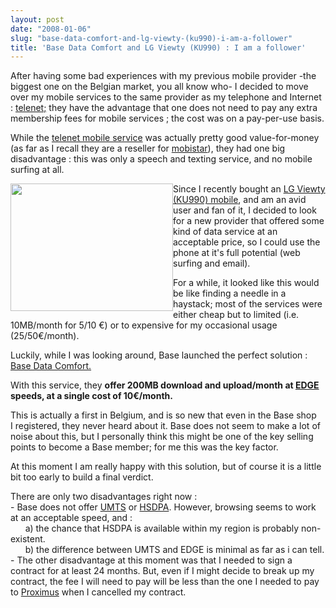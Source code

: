 ```yaml
---
layout: post
date: "2008-01-06"
slug: "base-data-comfort-and-lg-viewty-(ku990)-i-am-a-follower"
title: 'Base Data Comfort and LG Viewty (KU990) : I am a follower'
---
```


<p>
After having some&nbsp;bad experiences&nbsp;with my previous mobile provider -the biggest one on the Belgian market, you all know who- I decided to move over my mobile services to the same provider as my telephone and Internet : <a href="https://www.telenet.be">telenet;</a> they have the advantage that one does not need to pay any extra membership fees for mobile services ; the cost was on a pay-per-use basis. 
</p>
<p>
While the <a href="https://telenet.be/314/0/1/en/residential/mobile-telephony/telenet-mobile.html">telenet mobile service</a> was actually pretty good value-for-money (as far as I recall they are a reseller for <a href="https://www.mobistar.be">mobistar</a>), they had one big disadvantage : this was only a speech and texting service, and no mobile surfing at all. 
</p>
<p>
<img style="float: left; width: 260px; height: 204px" src="/blog/content/binary/lg-2dviewty.jpg" border="0" alt="" width="260" height="204" />Since I recently bought an <a href="https://en.wikipedia.org/wiki/Viewty">LG Viewty (KU990) mobile</a>, and am an avid user and fan of it, I decided to look for a new provider that offered some kind of data service at an acceptable price, so I could use the phone at it&#39;s full potential (web surfing and email). 
</p>
<p>
For a while, it looked like this would be like finding a needle in a haystack; most of the services were either cheap but to limited (i.e. 10MB/month for 5/10 &euro;) or to expensive for my occasional usage (25/50&euro;/month). 
</p>
<p>
Luckily, while I was looking around, Base launched the perfect solution : <a href="https://www.base.be/BASE/en/Home/Private/BASE_Data_Services/BASE_Data/Tariffs/page.aspx/3184">Base Data Comfort.</a> 
</p>
<p>
With this service, they <strong>offer 200MB download and upload/month at </strong><a href="https://en.wikipedia.org/wiki/Enhanced_Data_Rates_for_GSM_Evolution"><strong>EDGE</strong></a><strong> speeds, at a single cost of 10&euro;/month.</strong> 
</p>
<p>
This is actually a first in Belgium, and is so new that even in the Base shop I&nbsp;registered, they never heard about it. Base does not seem to make a lot of noise about this, but I personally think this might be one of the key selling points to become a Base member; for me this was the key factor. 
</p>
<p>
At this moment I am really happy with this solution, but of course it is a little bit too early to&nbsp;build&nbsp;a final verdict. 
</p>
<p>
There are only two disadvantages right now :<br />
-&nbsp;Base does not offer <a href="https://en.wikipedia.org/wiki/UMTS">UMTS</a> or&nbsp;<a href="https://en.wikipedia.org/wiki/High-Speed_Downlink_Packet_Access">HSDPA</a>. However,&nbsp;browsing seems to work at an acceptable speed, and :<br />
&nbsp;&nbsp;&nbsp;&nbsp;&nbsp;&nbsp;a) the chance that HSDPA is available within my region is probably non-existent.<br />
&nbsp;&nbsp;&nbsp;&nbsp;&nbsp;&nbsp;b) the difference between UMTS and EDGE is minimal as far as i can tell.<br />
- The&nbsp;other disadvantage at this moment was that I needed to sign a contract for at least 24 months.&nbsp;But, even if I might decide to break up my contract, the fee I will need to pay will be less than the one I needed to pay to <a href="https://www.proximus.be">Proximus</a>&nbsp;when I cancelled my contract. 
</p>
<p>
&nbsp;
</p>
